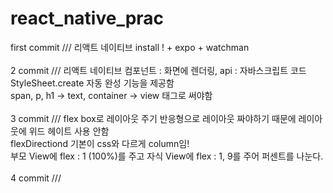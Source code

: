 # react_native_prac
first commit /// 리액트 네이티브 install ! + expo + watchman<br>
<br>
2 commit /// 리액트 네이티브 컴포넌트 : 화면에 렌더링, api : 자바스크립트 코드<br>
StyleSheet.create 자동 완성 기능을 제공함<br>
span, p, h1 -> text, container -> view 태그로 써야함<br>
<br>
3 commit /// flex box로 레이아웃 주기 반응형으로 레이아웃 짜야하기 때문에 레이아웃에 위드 헤이트 사용 안함<br>
flexDirectiond 기본이 css와 다르게 column임!<br>
부모 View에 flex : 1 (100%)를 주고 자식 View에 flex : 1, 9를 주어 퍼센트를 나눈다.<br>
<br>
4 commit ///
